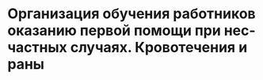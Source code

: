 # Организация обучения работников ока­занию первой помощи при нес­част­ных слу­чаях. Кровотечения и раны

